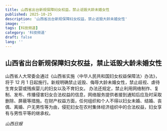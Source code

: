```yaml
---
title: 山西省出台新规保障妇女权益，禁止诋毁大龄未婚女性
published: 2025-10-25
description: '山西省出台新规保障妇女权益，禁止诋毁大龄未婚女性'
image: ''
tags: [科技频道]
category: '科技频道'
draft: false
lang: ''
---
```


## 山西省出台新规保障妇女权益，禁止诋毁大龄未婚女性

山西省人大常委会通过《山西省实施〈中华人民共和国妇女权益保障法〉办法》，将于 12 月 1 日起施行。新规明确禁止诋毁、侮辱大龄未婚女性，禁止歧视、虐待生育女婴或残疾婴儿的妇女以及不育妇女。
办法还规定，禁止利用网络制作、复制、发布、传播侵害妇女合法权益的信息，网络服务提供者接到通知后应及时采取删除、屏蔽等措施。在财产权益方面，任何组织和个人不得以妇女未婚、结婚、丧偶、离婚、户无男性等为由，侵犯妇女在农村集体经济组织中的合法权益，妇女享有与男性平等的继承权。

*山西日报*
